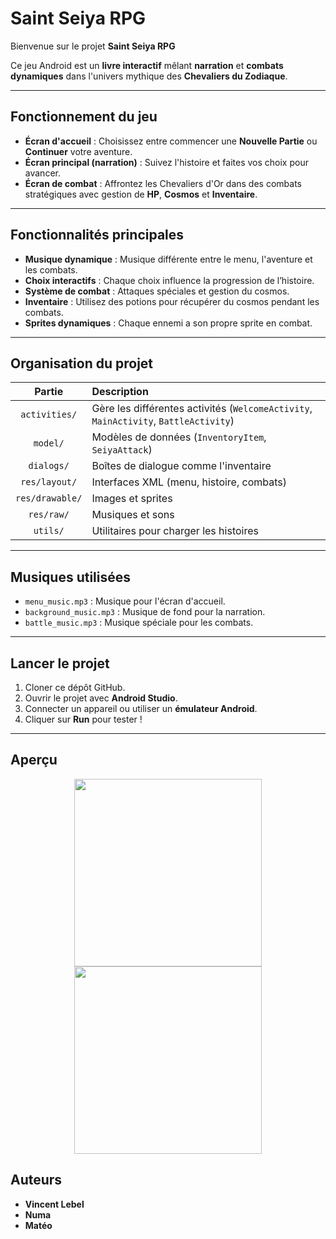 # Saint Seiya RPG

Bienvenue sur le projet **Saint Seiya RPG**

Ce jeu Android est un **livre interactif** mêlant **narration** et **combats dynamiques** dans l'univers mythique des **Chevaliers du Zodiaque**.

---

## Fonctionnement du jeu

- **Écran d'accueil** : Choisissez entre commencer une **Nouvelle Partie** ou **Continuer** votre aventure.
- **Écran principal (narration)** : Suivez l'histoire et faites vos choix pour avancer.
- **Écran de combat** : Affrontez les Chevaliers d'Or dans des combats stratégiques avec gestion de **HP**, **Cosmos** et **Inventaire**.

---

## Fonctionnalités principales

- **Musique dynamique** : Musique différente entre le menu, l'aventure et les combats.
- **Choix interactifs** : Chaque choix influence la progression de l’histoire.
- **Système de combat** : Attaques spéciales et gestion du cosmos.
- **Inventaire** : Utilisez des potions pour récupérer du cosmos pendant les combats.
- **Sprites dynamiques** : Chaque ennemi a son propre sprite en combat.

---

## Organisation du projet

| Partie | Description |
|:------:|:------------|
| `activities/` | Gère les différentes activités (`WelcomeActivity`, `MainActivity`, `BattleActivity`) |
| `model/` | Modèles de données (`InventoryItem`, `SeiyaAttack`) |
| `dialogs/` | Boîtes de dialogue comme l'inventaire |
| `res/layout/` | Interfaces XML (menu, histoire, combats) |
| `res/drawable/` | Images et sprites |
| `res/raw/` | Musiques et sons |
| `utils/` | Utilitaires pour charger les histoires |

---

## Musiques utilisées

- `menu_music.mp3` : Musique pour l'écran d'accueil.
- `background_music.mp3` : Musique de fond pour la narration.
- `battle_music.mp3` : Musique spéciale pour les combats.

---

## Lancer le projet

1. Cloner ce dépôt GitHub.
2. Ouvrir le projet avec **Android Studio**.
3. Connecter un appareil ou utiliser un **émulateur Android**.
4. Cliquer sur **Run** pour tester !

---
## Aperçu

<p align="center"> <img src="https://github.com/user-attachments/assets/0dd7fec4-a818-4ed0-9a58-c31f87c2cd18" width="300"/> <img src="https://github.com/user-attachments/assets/8a55c57b-e28d-4ad7-be65-0f3e6b3eafe4" width="300"/> </p>



## Auteurs

- **Vincent Lebel**
- **Numa**
- **Matéo**
